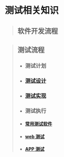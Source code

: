 # 测试相关知识

>## 软件开发流程

>## 测试流程
>* ### 测试计划
>* ### [测试设计]()
>* ### [测试实现](testtheory.md)
>* ### 测试执行
>  * #### [常用测试软件](/test_software_knowledge/)
>  * #### [web 测试](./test_operation.md)
>  * #### [APP 测试](/app_knowledge/) 



